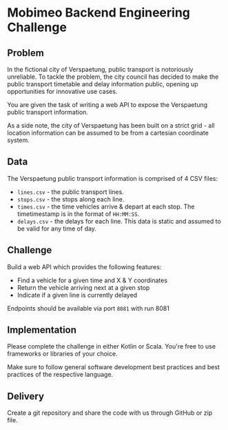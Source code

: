 # Mobimeo Backend Engineering Challenge

## Problem

In the fictional city of Verspaetung, public transport is notoriously unreliable. To tackle the problem, the city council has decided to make the public transport timetable and delay information public, opening up opportunities for innovative use cases.

You are given the task of writing a web API to expose the Verspaetung public transport information.

As a side note, the city of Verspaetung has been built on a strict grid - all location information can be assumed to be from a cartesian coordinate system.

## Data

The Verspaetung public transport information is comprised of 4 CSV files:

- `lines.csv` - the public transport lines.
- `stops.csv` - the stops along each line.
- `times.csv` - the time vehicles arrive & depart at each stop. The timetimestamp is in the format of `HH:MM:SS`.
- `delays.csv` - the delays for each line. This data is static and assumed to be valid for any time of day.

## Challenge

Build a web API which provides the following features:

- Find a vehicle for a given time and X & Y coordinates
- Return the vehicle arriving next at a given stop
- Indicate if a given line is currently delayed

Endpoints should be available via port `8081` with run 8081

## Implementation

Please complete the challenge in either Kotlin or Scala. You're free to use frameworks or libraries of your choice.

Make sure to follow general software development best practices and best practices of the respective language.

## Delivery

Create a git repository and share the code with us through GitHub or zip file.